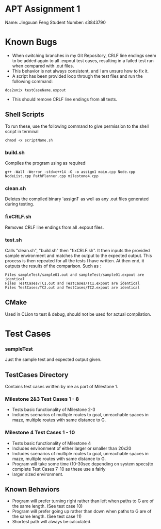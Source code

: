 # APT Assignment 1
Name: Jingxuan Feng
Student Number: s3843790

# Known Bugs
- When switching branches in my Git Repository, CRLF line endings seem to be added again to all .expout test cases,
resulting in a failed test run when compared with .out files.
- This behavior is not always consistent, and I am unsure how to fix it. 
- A script has been provided loop through the test files and run the following command:  
```
dos2unix testCaseName.expout
```
- This should remove CRLF line endings from all tests. 

## Shell Scripts
To run these, use the following command to give permission to the shell script in terminal
```
chmod +x scriptName.sh
```

### build.sh
Compiles the program using as required
```
g++ -Wall -Werror -std=c++14 -O -o assign1 main.cpp Node.cpp NodeList.cpp PathPlanner.cpp milestone4.cpp
```

### clean.sh
Deletes the compiled binary 'assign1' as well as any .out files generated during testing. 

### fixCRLF.sh
Removes CRLF line endings from all .expout files. 

### test.sh
Calls "clean.sh", "build.sh" then "fixCRLF.sh". It then inputs the provided sample environment and matches the output to 
the expected output. This process is then repeated for all the tests I have written. At then end, it outputs the results 
of the comparison. Such as : 

```
Files sampleTest/sample01.out and sampleTest/sample01.expout are identical
Files TestCases/TC1.out and TestCases/TC1.expout are identical
Files TestCases/TC2.out and TestCases/TC2.expout are identical
```

## CMake
Used in CLion to test & debug, should not be used for actual compilation.


# Test Cases 
### sampleTest
Just the sample test and expected output given.

## TestCases Directory
Contains test cases written by me as part of Milestone 1. 

### Milestone 2&3 Test Cases 1 - 8 
- Tests basic functionality of Milestone 2-3
- Includes scenarios of multiple routes to goal, unreachable spaces in maze, multiple routes with same distance to G. 

### Milestone 4 Test Cases 1 - 10
- Tests basic functionality of Milestone 4
- Includes environment of either larger or smaller than 20x20
- Includes scenarios of multiple routes to goal, unreachable spaces in maze, multiple routes with same distance to G.
- Program will take some time (10-30sec depending on system specs)to complete Test Cases 7-10 as these use a fairly 
- larger sized environment. 

## Known Behaviors
- Program will prefer turning right rather than left when paths to G are of the same length. (See test case 10)
- Program will prefer going up rather than down when paths to G are of the same length. (See test case 11)
- Shortest path will always be calculated.